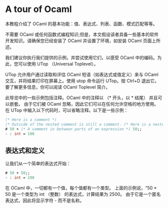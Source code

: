 # A tour of Ocaml

本教程介绍了 OCaml 的基本功能：值、表达式、列表、函数、模式匹配等等。

不需要 OCaml 或任何函数式编程知识;但是，本文假设读者具备一些基本的软件开发知识。请确保您已经安装了 OCaml 并设置了环境，如安装 OCaml 页面上所述。

我们建议你执行我们提供的示例，并尝试使用它们，以感受 OCaml 中的编码。为此，您可以使用 UTop （Universal Toplevel）。

UTop 允许用户通过读取和评估 OCaml 短语（如表达式或值定义）来与 OCaml 交互，并将结果打印在屏幕上。使用 utop 命令运行 UTop。按 Ctrl+D 退出它。要了解更多信息，你可以阅读 OCaml Toplevel 简介。

此导览中的一些示例包括注释。OCaml 中的注释以 （* 开头，以 * 结尾） 并且可以嵌套。
由于它们被 OCaml 忽略，因此它们可以在任何允许空格的地方使用。
在 UTop 中输入以下代码时，可以省略注释。以下是一些示例：

```ocaml
(* Here is a comment *)
(* Outside of the nested comment is still a comment. (* Here is a nested comment *) Outside of the nested comment again. *)
# 50 + (* A comment in between parts of an expression *) 50;;
- : int = 100
```

## 表达式和定义

让我们从一个简单的表达式开始：

```ocaml
# 50 + 50;;
- : int = 100
```

在 OCaml 中，一切都有一个值，每个值都有一个类型。
上面的示例说，“50 * 50 是一个类型为 int （整数） 的表达式，计算结果为 2500。
由于它是一个匿名表达式，因此将显示字符 - 而不是名称。
